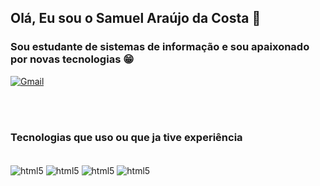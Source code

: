
## Olá, Eu sou o Samuel Araújo da Costa  🤚 

### Sou estudante de sistemas de informação e sou apaixonado por novas tecnologias 😁



[![Gmail](https://img.shields.io/badge/Gmail-D14836?style=for-the-badge&logo=gmail&logoColor=white)](samuellaraujoda@gmail.com)

<br/>
<br/>


### Tecnologias que uso ou que ja tive experiência

<div style="display:inline"><br/>

   <img src="https://img.shields.io/badge/Python-14354C?style=for-the-badge&logo=python&logoColor=white" alt="html5"  align ="center">
   <img src="https://img.shields.io/badge/HTML5-E34F26?style=for-the-badge&logo=html5&logoColor=white" alt="html5"  align ="center">
   <img src="https://img.shields.io/badge/CSS3-1572B6?style=for-the-badge&logo=css3&logoColor=white" alt="html5"  align ="center">
   <img src="https://img.shields.io/badge/Lua-2C2D72?style=for-the-badge&logo=lua&logoColor=white" alt="html5"  align ="center">

</div>

